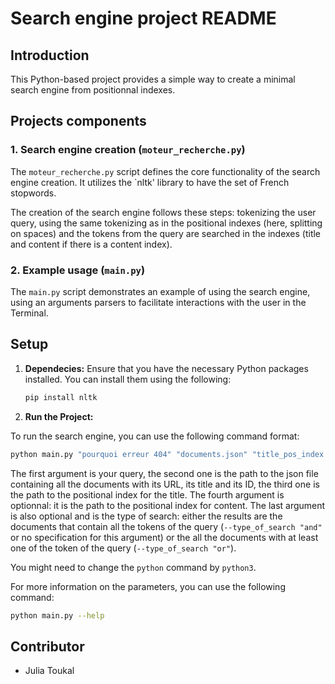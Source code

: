 # Search engine project README

## Introduction
This Python-based project provides a simple way to create a minimal search engine from positionnal indexes.

## Projects components

### 1. Search engine creation (`moteur_recherche.py`)

The `moteur_recherche.py` script defines the core functionality of the search engine creation. It utilizes the `nltk' library to have the set of French stopwords.

The creation of the search engine follows these steps: tokenizing the user query, using the same tokenizing as in the positional indexes (here, splitting on spaces) and the tokens from the query are searched in the indexes (title and content if there is a content index).

### 2. Example usage (`main.py`)

The `main.py` script demonstrates an example of using the search engine, using an arguments parsers to facilitate interactions with the user in the Terminal.

## Setup

1. **Dependecies:** Ensure that you have the necessary Python packages installed. You can install them using the following:

    ```bash
   pip install nltk
   ```
2. **Run the Project:**

To run the search engine, you can use the following command format:

```bash
python main.py "pourquoi erreur 404" "documents.json" "title_pos_index.json" --index_file_content "content_pos_index.json" --type_of_search "and"
```
The first argument is your query, the second one is the path to the json file containing all the documents with its URL, its title and its ID, the third one is the path to the positional index for the title. The fourth argument is optionnal: it is the path to the positional index for content. The last argument is also optional and is the type of search: either the results are the documents that contain all the tokens of the query (`--type_of_search "and"` or no specification for this argument) or the all the documents with at least one of the token of the query (`--type_of_search "or"`).

You might need to change the `python` command by `python3`.

For more information on the parameters, you can use the following command:

```bash
python main.py --help
```

## Contributor

- Julia Toukal
